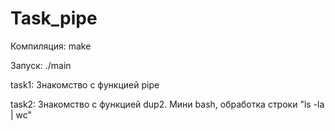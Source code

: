 # Task_pipe
Компиляция: make

Запуск: ./main

task1:
Знакомство с функцией pipe

task2:
Знакомство с функцией dup2. Мини bash, обработка строки "ls -la | wc"
